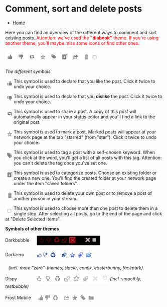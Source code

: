 Comment, sort and delete posts
==============

* [Home](help)

Here you can find an overview of the different ways to comment and sort existing posts. <span style="color: red;">Attention: we've used the <b>"diabook"</b> theme. If you're using another theme, you'll maybe miss some icons or find other ones.</span>

<img src="doc/img/diabook.png" width="308" height="42" alt="diabook" >

<i>The different symbols</i>

<img src="doc/img/post_thumbs_up.png" width="27" height="32" alt="post_thumbs_up.png" align="left" style="padding-bottom: 10px;"> This symbol is used to declare that you like the post. Click it twice to undo your choice.<p style="clear:both;"></p>

<img src="doc/img/post_thumbs_down.png" width="27" height="32" alt="post_thumbs_down.png" align="left" style="padding-bottom: 10px;"> This symbol is used to declare that you <b>dislike</b> the post. Click it twice to undo your choice.
<p style="clear:both;"></p>

<img src="doc/img/post_share.png" width="27" height="32" alt="post_share.png" align="left" style="padding-bottom: 10px;"> This symbol is used to share a post. A copy of this post will automatically appear in your status editor and you'll find a link to the original post.
<p style="clear:both;"></p>

<img src="doc/img/post_mark.png" width="27" height="32" alt="post_mark.png" align="left" style="padding-bottom: 10px;"> This symbol is used to mark a post. Marked posts will appear at your network page at the tab "starred" (from "star"). Click it twice to undo your choice.
<p style="clear:both;"></p>

<img src="doc/img/post_tag.png" width="27" height="41" alt="post_tag.png" align="left" style="padding-bottom: 10px;"> This symbol is used to tag a post with a self-chosen keyword. When you click at the word, you'll get a list of all posts with this tag. Attention: you can't delete the tag once you've set one.
<p style="clear:both;"></p>

<img src="doc/img/post_categorize.png" width="27" height="32" alt="post_categorize.png" align="left" style="padding-bottom: 20px;"> This symbol is used to categorize posts. Choose an existing folder or create a new one. You'll find the created folder at your network page under the item "saved folders".
<p style="clear:both;"></p>

<img src="doc/img/post_delete.png" width="27" height="32" alt="post_delete.png" align="left"> This symbol is used to delete your own post or to remove a post of another person in your stream. 
<P style="clear: both;"></p>

<img src="doc/img/post_choose.png" width="27" height="32" alt="post_choose.png" align="left"> This symbol is used to choose more than one post to delete them in a single step. After selecting all posts, go to the end of the page and click at "Delete Selected Items".<P style="clear: both;"></p>

**Symbols of other themes**

Darkbubble  <img src="doc/img/darkbubble.png" alt="darkbubble.png" style="padding-left: 20px; vertical-align:middle;">

Darkzero  <img src="doc/img/darkzero.png" alt="darkzero.png" style="padding-left: 35px; vertical-align:middle;">

<span style="padding-left: 10px; font-style:italic;">(incl. more "zero"-themes, slackr, comix, easterbunny, facepark)</span>

Dispy  <img src="doc/img/dispy.png" alt="dispy.png" style="padding-left: 57px; vertical-align:middle;"> <i>(incl. smoothly, testbubble)</i>

Frost Mobile  <img src="doc/img/frost.png" alt="frost.png" style="padding-left: 16px; vertical-align:middle;">
